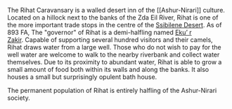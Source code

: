 The Rihat Caravansary is a walled desert inn of the [[Ashur-Nirari]] culture. Located on a hillock next to the banks of the Zda Eil River, Rihat is one of the more important trade stops in the centre of the [Ssibilene Desert](https://www.worldanvil.com/w/the-free-realms-northernscott/a/ssibilene-desert-location?preview=true). As of 893 FA, The "governor" of Rihat is a demi-halfling named [Eku’ r Zakir](https://www.worldanvil.com/w/the-free-realms-northernscott/a/ekuE28099-r-zakir-person?preview=true). Capable of supporting several hundred visitors and their camels, Rihat draws water from a large well. Those who do not wish to pay for the well water are welcome to walk to the nearby riverbank and collect water themselves. Due to its proximity to abundant water, Rihat is able to grow a small amount of food both within its walls and along the banks. It also houses a small but surprisingly opulent bath house.

The permanent population of Rihat is entirely halfling of the Ashur-Nirari society.